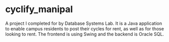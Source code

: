 # cyclify_manipal
A project I completed for by Database Systems Lab. It is a Java application to enable campus residents to post their cycles for rent, as well as for those looking to rent. The frontend is using Swing and the backend is Oracle SQL.
